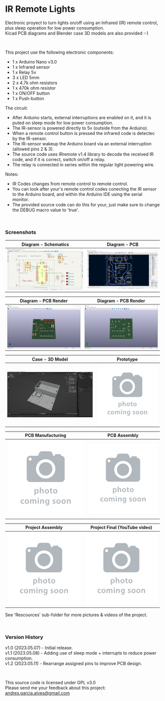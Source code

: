 # IR Remote Lights

Electronic proyect to turn lights on/off using an Infrared (IR) remote control, plus sleep operation for low power consumption.  
Kicad PCB diagrams and Blender case 3D models are also provided :-)

&nbsp;

This project use the following electronic components:
- 1 x Arduino Nano v3.0
- 1 x Infrared sensor
- 1 x Relay 5v
- 3 x LED 5mm
- 2 x 4.7k ohm resistors
- 1 x 470k ohm resistor
- 1 x ON/OFF button
- 1 x Push-button

The circuit:
- After Arduino starts, external interruptions are enabled on it, and it is puted on sleep mode for low power consumption.
- The IR-sensor is powered directly to 5v (outside from the Arduino).
- When a remote control button is pressed the infrared code is detectec by the IR-sensor.
- The IR-sensor wakeup the Arduino board vía an external interruption (allowed pins 2 & 3).
- The source code uses IRremote v1.4 library to decode the received IR code, and if it is correct, switch on/off a relay.
- The relay is connected in series within the regular light powering wire.

Notes:
- IR Codes changes from remote control to remote control.
- You can look after your's remote control codes conecting the IR sensor to the Arduino board, and within the Arduino IDE using the serial monitor.
- The provided source code can do this for your, just make sure to change the DEBUG macro value to 'true'.

&nbsp;

### Screenshots

| Diagram - Schematics                            | Diagram - PCB                                   |
|-------------------------------------------------|-------------------------------------------------|
| ![](Resources/01-schematic-diagram.png)         | ![](Resources/02-pcb-diagram.png)               |

| Diagram - PCB Render                            | Diagram - PCB Render                            |
|-------------------------------------------------|-------------------------------------------------|
| ![](Resources/03-pcb-render-front-side.png)     | ![](Resources/04-pcb-render-back-side.png)      |

| Case - 3D Model                                 | Prototype                                       |
|-------------------------------------------------|-------------------------------------------------|
| ![](Resources/05-case-3d-model.png)             | ![](Resources/06-photo-coming-soon.jpg)         |

| PCB Manufacturing                               | PCB Assembly                                    |
|-------------------------------------------------|-------------------------------------------------|
| ![](Resources/07-photo-coming-soon.jpg)         | ![](Resources/08-photo-coming-soon.jpg)         |

| Project Assembly                                | Project Final (YouTube video)                   |
|-------------------------------------------------|-------------------------------------------------|
| ![](Resources/09-photo-coming-soon.jpg)         | ![](Resources/10-photo-coming-soon.jpg)         |

See 'Rescources' sub-folder for more pictures & videos of the project.

&nbsp;

### Version History

v1.0 (2023.05.07) - Initial release.  
v1.1 (2023.05.08) - Adding use of sleep mode + interrupts to reduce power consumption.  
v1.2 (2023.05.11) - Rearrange assigned pins to improve PCB design.

&nbsp;

This source code is licensed under GPL v3.0  
Please send me your feedback about this project: andres.garcia.alves@gmail.com
